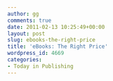 ```yaml
---
author: gg
comments: true
date: 2011-02-13 10:25:49+00:00
layout: post
slug: ebooks-the-right-price
title: 'eBooks: The Right Price'
wordpress_id: 4669
categories:
- Today in Publishing
---
```



